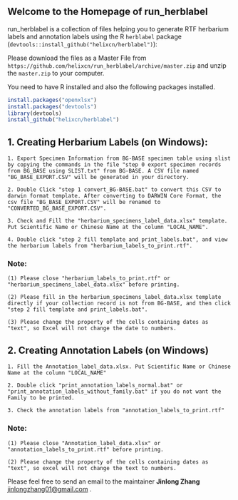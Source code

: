 ## Welcome to the Homepage of run_herblabel

run_herblabel is a collection of files helping you to generate RTF herbarium labels and annotation labels using the R `herblabel` package (`devtools::install_github("helixcn/herblabel")`): 

Please download the files as a Master File from `https://github.com/helixcn/run_herblabel/archive/master.zip`
and unzip the `master.zip` to your computer. 

You need to have R installed and also the following packages installed. 

```R
install.packages("openxlsx")
install.packages("devtools")
library(devtools)
install_github("helixcn/herblabel")
```

## 1. Creating Herbarium Labels (on Windows): 

    1. Export Specimen Information from BG-BASE specimen table using slist by copying the commands in the file "step 0 export specimen records from BG_BASE using SLIST.txt" from BG-BASE. A CSV file named "BG_BASE_EXPORT.CSV" will be generated in your directory. 

    2. Double Click "step 1 convert_BG-BASE.bat" to convert this CSV to darwin format template. After converting to DARWIN Core Format, the csv file "BG_BASE_EXPORT.CSV" will be renamed to "CONVERTED_BG_BASE_EXPORT.CSV". 

    3. Check and Fill the "herbarium_specimens_label_data.xlsx" template. Put Scientific Name or Chinese Name at the column "LOCAL_NAME". 

    4. Double click "step 2 fill template and print_labels.bat", and view the herbarium labels from "herbarium_labels_to_print.rtf". 

### Note: 
    (1) Please close "herbarium_labels_to_print.rtf" or "herbarium_specimens_label_data.xlsx" before printing. 

    (2) Please fill in the herbarium_specimens_label_data.xlsx template directly if your collection record is not from BG-BASE, and then click "step 2 fill template and print_labels.bat". 

    (3) Please change the property of the cells containing dates as "text", so Excel will not change the date to numbers.


## 2. Creating Annotation Labels (on Windows)

    1. Fill the Annotation_label_data.xlsx. Put Scientific Name or Chinese Name at the column "LOCAL_NAME"

    2. Double click "print_annotation_labels_normal.bat" or "print_annotation_labels_without_family.bat" if you do not want the Family to be printed. 

    3. Check the annotation labels from "annotation_labels_to_print.rtf"

### Note: 
    (1) Please close "Annotation_label_data.xlsx" or "annotation_labels_to_print.rtf" before printing. 
    
    (2) Please change the property of the cells containing dates as "text", so excel will not change the text to numbers.

Please feel free to send an email to the maintainer **Jinlong Zhang** <jinlongzhang01@gmail.com> .
